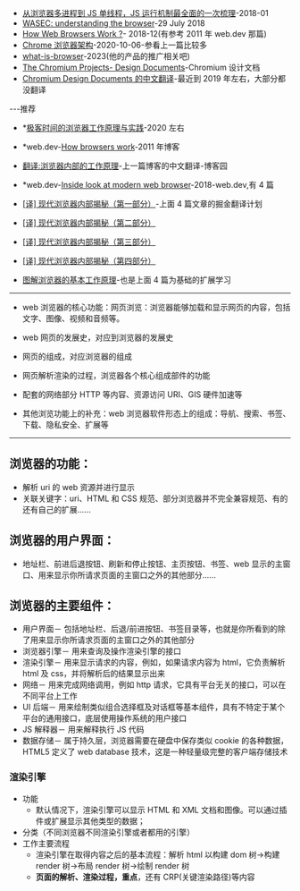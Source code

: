 - [从浏览器多进程到 JS 单线程，JS 运行机制最全面的一次梳理](https://segmentfault.com/a/1190000012925872)-2018-01
- [WASEC: understanding the browser](https://odino.org/wasec-understanding-the-browser/)-29 July 2018
- [How Web Browsers Work ?](https://medium.com/@pdster/how-web-browsers-work-6385b9374375)- 2018-12(有参考 2011 年 web.dev 那篇)
- [Chrome 浏览器架构](https://xie.infoq.cn/article/5d36d123bfd1c56688e125ad3)-2020-10-06-参看上一篇比较多
- [what-is-browser](https://www.browserstack.com/guide/what-is-browser)-2023(他的产品的推广相关吧)
- [The Chromium Projects- Design Documents](https://www.chromium.org/developers/design-documents/)-Chromium 设计文档
- [Chromium Design Documents 的中文翻译](https://github.com/ahangchen/Chromium_doc_zh)-最近到 2019 年左右，大部分都没翻译

---推荐

- \*[极客时间的浏览器工作原理与实践](https://github.com/poetries/browser-working-principle)-2020 左右
- \*web.dev-[How browsers work](https://web.dev/howbrowserswork/)-2011 年博客
- [翻译:浏览器内部的工作原理](https://www.cnblogs.com/cnwebdeveloper/articles/2234423.html)-上一篇博客的中文翻译-博客园
- \*web.dev-[Inside look at modern web browser](https://developer.chrome.com/blog/inside-browser-part1/)-2018-web.dev,有 4 篇

- [[译] 现代浏览器内部揭秘（第一部分）](https://juejin.cn/post/6844903679389073415)-上面 4 篇文章的掘金翻译计划
- [[译] 现代浏览器内部揭秘（第二部分）](https://juejin.cn/post/6844903692890537992)
- [[译] 现代浏览器内部揭秘（第三部分）](https://juejin.cn/post/6844903692894732295)
- [[译] 现代浏览器内部揭秘（第四部分）](https://juejin.cn/post/6844903695600058375)
- [图解浏览器的基本工作原理](https://zhuanlan.zhihu.com/p/47407398)-也是上面 4 篇为基础的扩展学习

---

- web 浏览器的核心功能：网页浏览：浏览器能够加载和显示网页的内容，包括文字、图像、视频和音频等。

- web 网页的发展史，对应到浏览器的发展史

- 网页的组成，对应浏览器的组成

- 网页解析渲染的过程，浏览器各个核心组成部件的功能

- 配套的网络部分 HTTP 等内容、资源访问 URI、GIS 硬件加速等

- 其他浏览功能上的补充：web 浏览器软件形态上的组成：导航、搜索、书签、下载、隐私安全、扩展等

---

## 浏览器的功能：

- 解析 uri 的 web 资源并进行显示
- 关联关键字：uri、HTML 和 CSS 规范、部分浏览器并不完全兼容规范、有的还有自己的扩展……

## 浏览器的用户界面：

- 地址栏、前进后退按钮、刷新和停止按钮、主页按钮、书签、web 显示的主窗口、用来显示你所请求页面的主窗口之外的其他部分……

## 浏览器的主要组件：

- 用户界面－ 包括地址栏、后退/前进按钮、书签目录等，也就是你所看到的除了用来显示你所请求页面的主窗口之外的其他部分
- 浏览器引擎－ 用来查询及操作渲染引擎的接口
- 渲染引擎－ 用来显示请求的内容，例如，如果请求内容为 html，它负责解析 html 及 css，并将解析后的结果显示出来
- 网络－ 用来完成网络调用，例如 http 请求，它具有平台无关的接口，可以在不同平台上工作
- UI 后端－ 用来绘制类似组合选择框及对话框等基本组件，具有不特定于某个平台的通用接口，底层使用操作系统的用户接口
- JS 解释器－ 用来解释执行 JS 代码
- 数据存储－ 属于持久层，浏览器需要在硬盘中保存类似 cookie 的各种数据，HTML5 定义了 web database 技术，这是一种轻量级完整的客户端存储技术

### 渲染引擎

- 功能
  - 默认情况下，渲染引擎可以显示 HTML 和 XML 文档和图像。可以通过插件或扩展显示其他类型的数据；
- 分类（不同浏览器不同渲染引擎或者都用的引擎）
- 工作主要流程
  - 渲染引擎在取得内容之后的基本流程：解析 html 以构建 dom 树->构建 render 树->布局 render 树->绘制 render 树
  - **页面的解析、渲染过程，重点**，还有 CRP(关键渲染路径)等内容
